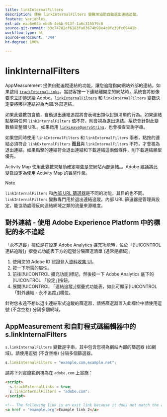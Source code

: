 ```yaml
---
title: linkInternalFilters
description: 使用 linkInternalFilters 變數來協助自動退出連結追蹤。
feature: Variables
exl-id: eaa6e64a-ebd5-4e6b-913f-1a6c315579c8
source-git-commit: b3c74782ef6183fa63674b98e4c0fc39fc09441b
workflow-type: ht
source-wordcount: '344'
ht-degree: 100%

---
```


# linkInternalFilters

AppMeasurement 提供自動追蹤連結的功能，讓您追蹤指向網站外部的連結。如果啟用 [`trackExternalLinks`](trackexternallinks.md)，當訪客按一下連結離開您的網站時，系統會將影像要求立即傳送給 Adobe。[`linkExternalFilters`](linkexternalfilters.md) 和 `linkInternalFilters` 變數決定要將哪些連結視為內部/外部連結。

如果此變數包含值，自動退出連結追蹤將會表現出類似封鎖清單的行為。如果連結點擊與任何 `linkInternalFilters` 值不符，則會視為退出連結。系統會針對此變數檢查整個 URL。如果啟用 [`linkLeaveQueryString`](linkleavequerystring.md)，也會檢查查詢字串。

如果您同時使用 `linkInternalFilters` 和 `linkExternalFilters` 兩者，點按的連結必須符合 `linkExternalFilters` **而且**&#x200B;與 `linkInternalFilters` 不符，才會視為退出連結。如果點擊的連結符合退出連結和下載連結這兩個條件，則下載連結類型優先。

Activity Map 使用此變數來幫助確定哪些是您網站內部連結。。Adobe 建議將此變數設定為使用 Activity Map 的實施作業。

>[!NOTE]
>
>`linkInternalFilters` 和[內部 URL 篩選器](/help/admin/admin/internal-url-filter-admin.md)是不同的功能，其目的也不同。`linkInternalFilters` 變數專門用於退出連結追蹤。內部 URL 篩選器是管理員設定，能協助處理反向連結網域之類的流量來源維度。

## 對外連結 - 使用 Adobe Experience Platform 中的標記的永不追蹤

「永不追蹤」欄位是在設定 Adobe Analytics 擴充功能時，位於「[!UICONTROL 連結追蹤]」摺疊式功能表下方的逗號分隔篩選清單 (通常是網域)。

1. 使用您的 Adobe ID 認證登入[資料收集 UI](https://experience.adobe.com/data-collection)。
2. 按一下所需的屬性。
3. 前往[!UICONTROL 擴充功能]標記，然後按一下 Adobe Analytics 底下的[!UICONTROL 「設定」]按鈕。
4. 展開[!UICONTROL 「連結追蹤」]摺疊式功能表，如此可顯示[!UICONTROL 「對外連結 - 永不追蹤」]欄位。

針對您永遠不想以退出連結形式追蹤的篩選器，請將篩選器置入此欄位中請使用逗號 (不含空格) 分隔多個網域。

## AppMeasurement 和自訂程式碼編輯器中的 s.linkInternalFilters

`s.linkInternalFilters` 變數是字串，其中包含您視為網站內部的篩選器 (如網域)。請使用逗號 (不含空格) 分隔多個篩選器。

```js
s.linkInternalFilters = "example.com,example.net";
```

請將下列實施範例視為在 `adobe.com` 上實施：

```html
<script>
  s.trackExternalLinks = true;
  s.linkInternalFilters = "adobe.com";
</script>

<!-- The following link is an exit link because it does not match the anything under linkInternalFilters -->
<a href = "example.org">Example link 2</a>
```

